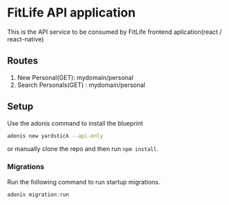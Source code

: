 # FitLife API application

This is the API service to be consumed by FitLife frontend aplication(react / react-native)

## Routes

1. New Personal(GET): mydomain/personal
2. Search Personals(GET) : mydomain/personal

## Setup

Use the adonis command to install the blueprint

```bash
adonis new yardstick --api-only
```

or manually clone the repo and then run `npm install`.


### Migrations

Run the following command to run startup migrations.

```js
adonis migration:run
```
